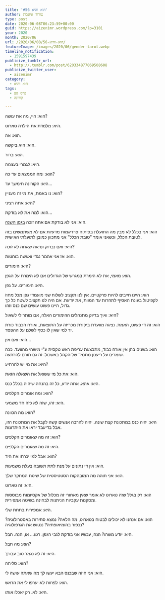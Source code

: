 ```yaml
---
title: 'הוא והיא #56'
author: נמרוד איזנברג
type: post
date: 2020-06-08T06:23:59+00:00
guid: https://aizenimr.wordpress.com/?p=3101
year: 2020
month: 2020/06
url: /2020/06/08/הוא-והיא-56/
featureImage: /images/2020/06/gender-tarot.webp
timeline_notification:
  - 1591597439
publicize_tumblr_url:
  - http://.tumblr.com/post/620334877069508608
publicize_twitter_user:
  - aizenimr
category:
  - הוא והיא
tags:
  - פרס גפן
  - קורונה

---
```

הוא: היי, מה את עושה?

היא: מלמדת את הילדה טארוט.

הוא: אה.

היא: היא ביקשה.

הוא: ברור.

היא: לגמרי בעצמה.

הוא: ומה הממצאים עד כה?

היא: הקורונה תימשך עד...

הוא: נו באמת, את מי זה מעניין?

היא: אתה רציני?

הוא: למה את לא בודקת...

היא: אני לא בודקת אם אתה זוכה [בגפן השנה][1].

הוא: אני בכלל לא מבין מה התועלת בפיתוח פרדיגמות מדעיות אם לא משתמשים בזה לטובת הכלל, וכשאני אומר "טובת הכלל" אני מתכוון כמובן לתועלתי האישית.

היא: ואם נבדוק ונראה שאתה לא זוכה?

הוא: אז אני אהמר נגדי ואעשה בוחטות.

היא: הימורים?

הוא: מאמי, את לא הימרת במגרש של הגדולים אם לא הימרת על הגפן.

היא: הימורים. על גפן.

הוא: היינו חייבים להיות פרקטיים. אין לנו תקציב לשלוח שני מועמדי גפן מכל מחוז לקפיטול בעונת האסיף לתחרות עד המוות, את יודעת. אם היה לנו תקציב לשטח כל כך גדול, היינו פשוט עושים שם כנס וזהו.

היא: ואיך בדיוק מתנהלים ההימורים האלה, אם מותר לי לשאול?

הוא: זה די פשוט, האמת. נציגה מוועדת ביקורת מכריזה על התוצאות, ואורח הכבוד כורת יד למי שאין לו כסף לשלם על ההפסד.

היא: ואם אין...

הוא: בשנים בהן אין אורח כבוד, מתבצעת עריפת ראש טקסית ע"י מישהי מהוועד. ככה שומרים על ריענון מתמיד של הקהל באשכול. זה גם תורם להרתעה.

היא: את מי יש להרתיע?

הוא: את כל מי ששואל את השאלה הזאת.

היא: אהא. אתה יודע, כל זה בהנחה שיהיה בכלל כנס.

הוא: ומה אומרים הקלפים?

היא: זהו, שזה לא כזה חד משמעי.

הוא: מה הכוונה?

היא: יהיה כנס במתכונת קצת שונה. יהיה להרבה אנשים קשה לקבל את המתכונת הזו, אבל בדיעבד יראו את היתרונות.

הוא: זה מה שאומרים הקלפים?

היא: זה מה שאומרים הקלפים.

הוא: אבל למי יכרתו את היד?

היא: אין די נתונים על מנת לתת תשובה בעלת משמעות.

הוא: אני תוהה מה המובהקות הסטטיסטית של שיטת המחקר שלך.

היא: זה טארוט.

הוא: רק בגלל שזה טארוט לא אומר שאין מאחורי זה מכלול של אקסיומות מבוססות ומסקנות עקביות הניתנות לבחינה בשיטה אמפירית.

היא: אמפירית בתחת שלי.

הוא: אם אנחנו לא יכולים לבטוח בטארוט, מה הלאה? נמצא סתירות באסטרולוגיה? נכפור בהומיאופתיה? ננטוש את הגרפולוגיה?

היא: יודע משהו? הנה, עכשיו אני בודקת לגבי הגפן. רגע... או, הנה. חבל.

הוא: מה חבל?

היא: זה לא נגמר טוב עבורך.

הוא: סליחה?

היא: אני חוזה שבכנס הבא יעשו לך מה שאתה עושה לי.

הוא: לפחות לא יערפו לי את הראש.

היא: לא. רק יאכלו אותו.

 [1]: https://www.sf-f.org.il/archives/3058